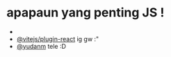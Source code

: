 # apapaun yang penting JS !

- [](./src/assets/furina-genshin.gif)
- [@vitejs/plugin-react](https://github.com/vitejs/vite-plugin-react/blob/main/packages/plugin-react/README.md) ig gw :"
- [@yudanm](https://t.me/yudanm) tele :D
